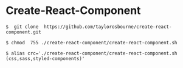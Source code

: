 # Create-React-Component

`$  git clone  https://github.com/taylorosbourne/create-react-component.git`

`$ chmod  755 ./create-react-component/create-react-component.sh`

`$ alias crc='./create-react-component/create-react-component.sh (css,sass,styled-components)'`


<!-- git fetch https://github.com/taylorosbourne/create-react-component.git -->

<!-- git checkout FETCH_HEAD -- ./create-react-component.sh -->

<!-- chmod 755 ./create-react-component.sh -->

<!-- alias create-react-component='./create-react-component.sh (css,sass,styled-components)' -->